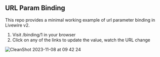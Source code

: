 ## URL Param Binding

This repo provides a minimal working example of url parameter binding in Livewire v2.

1. Visit /binding/1 in your browser
2. Click on any of the links to update the value, watch the URL change

![CleanShot 2023-11-08 at 09 42 24](https://github.com/jszobody/url-param-binding-v2/assets/203749/46c7ef52-4cdd-49be-8e91-909f7d92fc72)
